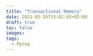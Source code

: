 ```yaml
---
title: "Transactional Memory"
date: 2021-05-26T15:01:03+02:00
draft: true
toc: false
images:
tags:
  - Pprog
---
```


